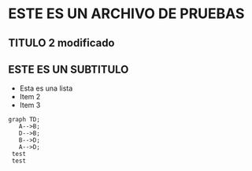 # ESTE ES UN ARCHIVO DE PRUEBAS

## TITULO 2 modificado

## ESTE ES UN SUBTITULO
 - Esta es una lista
 - Item 2
 - Item 3

 ```mermaid
 graph TD;
    A-->B;
    D-->B;
    B-->D;
    A-->D;
  test
  test
```
